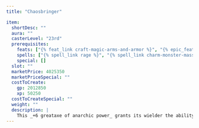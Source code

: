 ```yaml
---
title: "Chaosbringer"

item:
  shortDesc: ""
  aura: ""
  casterLevel: "23rd"
  prerequisites:
    feats: ["{% feat_link craft-magic-arms-and-armor %}", "{% epic_feat_link craft-epic-magic-arms-and-armor %}"]
    spells: ["{% spell_link rage %}", "{% spell_link charm-monster-mass %}"]
    special: []
  slot: ""
  marketPrice: 4025350
  marketPriceSpecial: ""
  costToCreate:
    gp: 2012850
    xp: 50250
  costToCreateSpecial: ""
  weight: ""
  description: |
    This _+6 greataxe of anarchic power_ grants its wielder the ability to fly into a rage (identical to a barbarian's rage) once per day (or one additional time per day if the wielder already has the rage class feature). If the wielder has the greater rage class feature, the weapon also grants the wielder the {% epic_feat_link incite-rage %} epic feat.
---
```

